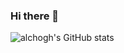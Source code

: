 ### Hi there 👋

<!--
**alchogh/alchogh** is a ✨ _special_ ✨ repository because its `README.md` (this file) appears on your GitHub profile.

Here are some ideas to get you started:




- 🔭 I’m currently working on ...

![header](https://capsule-render.vercel.app/api?type=wave&color=auto&height=300&section=header&text=capsule%20render&fontSize=90)
- 🌱 I’m currently learning ...
- 👯 I’m looking to collaborate on ...
- 🤔 I’m looking for help with ...
- 💬 Ask me about ...
- 📫 How to reach me: ...
- 😄 Pronouns: ...
- ⚡ Fun fact: ...
-->


![alchogh's GitHub stats](https://github-readme-stats.vercel.app/api?username=alchogh&theme=prussian&show_icons=true)

<!--START_SECTION:waka-->
<!--END_SECTION:waka-->





